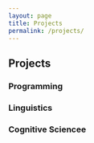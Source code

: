 ```yaml
---
layout: page
title: Projects
permalink: /projects/
---
```


## Projects

### Programming

### Linguistics

### Cognitive Sciencee
